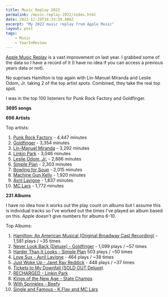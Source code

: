 ```yaml
---
title: Music Replay 2022
permalink: /music-replay-2022/index.html
date: 2022-11-29T16:33:59.480Z
excerpt: "My 2022 music replay from Apple Music"
layout: post
tags:
    - Music
    - YearInReview
---
```


[Apple Music Replay](http://replay.music.apple.com) is a vast improvement on last year. I grabbed some of the data so I have a record of it (I have no idea if you can access a previous years data or not).

No suprises Hamilton is top again with Lin-Manuel Miranda and Leslie Odom, Jr. taking 2 of the top artist spots. Combined, they take the real top spot.

I was in the top 100 listeners for Punk Rock Factory and Goldfinger. 

**3695 songs**

**696 Artists**

Top artists:

1. [Punk Rock Factory](https://music.apple.com/us/artist/punk-rock-factory/975678831) - 4,447 minutes
2. [Goldfinger](https://music.apple.com/us/artist/goldfinger/2089079) - 3,354 minutes
3. [Lin-Manuel Miranda](https://music.apple.com/us/artist/lin-manuel-miranda/329027198) - 3,292 minutes
4. [Linkin Park](https://music.apple.com/us/artist/linkin-park/148662) - 3,046 minutes
5. [Leslie Odom, Jr.](https://music.apple.com/us/artist/leslie-odom-jr/580650079) - 2,886 minutes
6. [Simple Plan](https://music.apple.com/us/artist/simple-plan/150861) - 2,303 minutes
7. [Bowling for Soup](https://music.apple.com/us/artist/bowling-for-soup/1650849) - 2,015 minutes
8. [Machine Gun Kelly](https://music.apple.com/us/artist/machine-gun-kelly/465954501) - 1,920 minutes
9. [Avril Lavigne](https://music.apple.com/us/artist/avril-lavigne/459885) - 1,837 minutes
10. [MC Lars](https://music.apple.com/us/artist/mc-lars/45378751) - 1,772 minutes

**231 Albums**

I have no idea how it works out the play count on albums but I assume this is individual tracks so I've worked out the times I've played an album based on this. Apple doesn't give numbers for albums 6-10.

Top Albums:

1. [Hamilton: An American Musical (Original Broadway Cast Recording)](https://music.apple.com/us/album/hamilton-an-american-musical-original-broadway-cast/1025210938) - 1,581 plays / ~35 times
2. [Never Look Back (Deluxe) - Goldfinger](https://music.apple.com/us/album/never-look-back-deluxe/1634447768) - 1,099 plays / ~57 times
3. [Harder Than It Looks - Simple Plan](https://music.apple.com/us/album/harder-than-it-looks/1600965603) 503 plays / ~50 times
4. [Love Sux - Avril Lavigne](https://music.apple.com/us/album/love-sux-deluxe/1655449416) - 464 plays / ~38 times
5. [Just Woke Up - Jaret Ray Reddick](https://music.apple.com/us/album/just-woke-up/1603918127) - 448 plays / ~37 times
6. [Tickets to My Downfall (SOLD OUT Deluxe)](https://music.apple.com/us/album/tickets-to-my-downfall-sold-out-deluxe/1533882860)
7. [RECHARGED - Linkin Park](https://music.apple.com/us/album/recharged/701162375)
8. [Kings of the New Age - State Champs](https://music.apple.com/us/album/kings-of-the-new-age/1607207409)
9. [With Sprinkles - Beefy](https://music.apple.com/us/album/with-sprinkles/372936293)
10. [Single and Famous - K.Flay and MC Lars](https://music.apple.com/us/album/single-and-famous/328126452)
